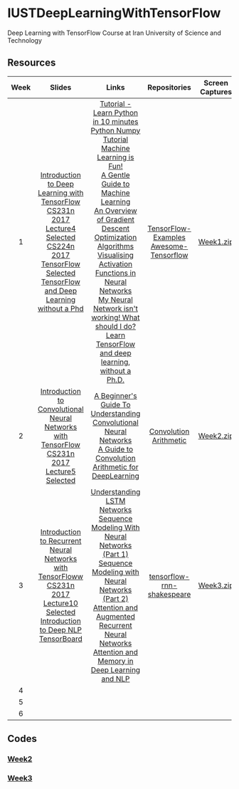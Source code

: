 # IUSTDeepLearningWithTensorFlow
Deep Learning with TensorFlow Course at Iran University of Science and Technology

## Resources
|Week|Slides|Links|Repositories|Screen Captures|
|:--:|:----:|:---:|:----------:|:-------------:|
|1|[Introduction to Deep Learning with TensorFlow](https://www.dropbox.com/s/m14iaynhl7coqfa/Introduction%20to%20Deep%20Learning%20with%20TensorFlow.pdf?dl=1)<br>[CS231n 2017 Lecture4 Selected](https://www.dropbox.com/s/zs8iw941t5mkw4n/cs231n_2017_lecture4_selected.pdf?dl=1)<br>[CS224n 2017 TensorFlow Selected](https://www.dropbox.com/s/rua09j7gxsygigp/cs224n-2017-tensorflow-selected.pdf?dl=1)<br>[TensorFlow and Deep Learning without a Phd](https://www.dropbox.com/s/20o91shh8r6ow9a/Tensorflow%20and%20Deep%20Learning%20-%20Slides_0.pdf?dl=1) | [Tutorial - Learn Python in 10 minutes](https://www.stavros.io/tutorials/python/)<br>[Python Numpy Tutorial](http://cs231n.github.io/python-numpy-tutorial/)<br>[Machine Learning is Fun!](https://medium.com/@ageitgey/machine-learning-is-fun-80ea3ec3c471)<br>[A Gentle Guide to Machine Learning](https://monkeylearn.com/blog/gentle-guide-to-machine-learning/)<br>[An Overview of Gradient Descent Optimization Algorithms](http://ruder.io/optimizing-gradient-descent/)<br>[Visualising Activation Functions in Neural Networks](https://dashee87.github.io/data%20science/deep%20learning/visualising-activation-functions-in-neural-networks/)<br>[My Neural Network isn't working! What should I do?](http://theorangeduck.com/page/neural-network-not-working)<br>[Learn TensorFlow and deep learning, without a Ph.D.](https://cloud.google.com/blog/big-data/2017/01/learn-tensorflow-and-deep-learning-without-a-phd) | [TensorFlow-Examples](https://github.com/aymericdamien/TensorFlow-Examples)<br>[Awesome-Tensorflow](https://github.com/jtoy/awesome-tensorflow)|[Week1.zip](http://deepnn.ir/mahdizade/Week1.zip)|
|2|[Introduction to Convolutional Neural Networks with TensorFlow](https://www.dropbox.com/s/n0ei09pzgpwimsc/Introduction%20to%20Convolutional%20Neural%20Networks%20with%20TensorFlow.pdf?dl=1)<br>[CS231n 2017 Lecture5 Selected](https://www.dropbox.com/s/qvw200ac00bu9fj/cs231n_2017_lecture5_selected.pdf?dl=1)|[A Beginner's Guide To Understanding Convolutional Neural Networks](https://adeshpande3.github.io/adeshpande3.github.io/A-Beginner's-Guide-To-Understanding-Convolutional-Neural-Networks)<br>[A Guide to Convolution Arithmetic for DeepLearning](https://arxiv.org/pdf/1603.07285.pdf)|[Convolution Arithmetic](https://github.com/vdumoulin/conv_arithmetic)|[Week2.zip](http://deepnn.ir/mahdizade/Week2.zip)|
|3|[Introduction to Recurrent Neural Networks with TensorFloww](https://www.dropbox.com/s/u4xdeke79uhfbk4/Introduction%20to%20Recurrent%20Neural%20Networks%20with%20TensorFlow.pdf?dl=1)<br>[CS231n 2017 Lecture10 Selected](https://www.dropbox.com/s/v7hqpfcx61h0mtr/cs231n_2017_lecture10_selected.pdf?dl=1)<br>[Introduction to Deep NLP](https://prezi.com/ztuugu7fwtjo/introduction-to-deep-nlp/?utm_campaign=share&utm_medium=copy)<br>[TensorBoard](https://www.dropbox.com/s/k158hlaz5bke9gd/TensorBoard.pdf?dl=1)|[Understanding LSTM Networks](http://colah.github.io/posts/2015-08-Understanding-LSTMs/)<br>[Sequence Modeling With Neural Networks (Part 1)](https://indico.io/blog/sequence-modeling-neuralnets-part1/)<br>[Sequence Modeling with Neural Networks (Part 2)](https://indico.io/blog/sequence-modeling-neural-networks-part2-attention-models/)<br>[Attention and Augmented Recurrent Neural Networks](https://distill.pub/2016/augmented-rnns/)<br>[Attention and Memory in Deep Learning and NLP](http://www.wildml.com/2016/01/attention-and-memory-in-deep-learning-and-nlp/)|[tensorflow-rnn-shakespeare](https://github.com/martin-gorner/tensorflow-rnn-shakespeare)|[Week3.zip](http://deepnn.ir/mahdizade/Week3.zip)|
|4|||||
|5|||||
|6|||||

## Codes

### [Week2](Codes/Week2/)
### [Week3](Codes/Week3/)